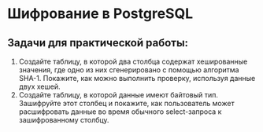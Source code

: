 # Шифрование в PostgreSQL

## Задачи для практической работы:
1. Создайте таблицу, в которой два столбца содержат хешированные значения, где одно из них сгенерировано с помощью алгоритма SHA-1. Покажите, как можно выполнить проверку, используя данные двух хешей.
1. Создайте таблицу, в которой данные имеют байтовый тип. Зашифруйте этот столбец и покажите, как пользователь может расшифровать данные во время обычного select-запроса к зашифрованному столбцу.
